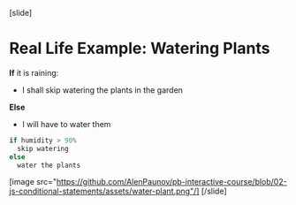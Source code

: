 [slide]
# Real Life Example: Watering Plants
**If** it is raining:
* I shall skip watering the plants in the garden

**Else**
* I will have to water them
```js
if humidity > 90%
  skip watering
else
  water the plants
```
[image src="https://github.com/AlenPaunov/pb-interactive-course/blob/02-js-conditional-statements/assets/water-plant.png"/]
[/slide]